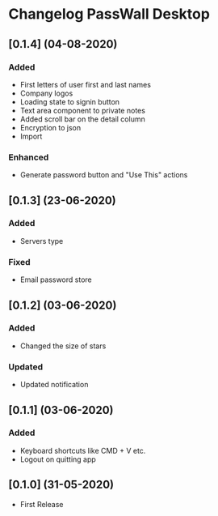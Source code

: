 # Changelog PassWall Desktop


## [0.1.4] (04-08-2020)
### Added
- First letters of user first and last names
- Company logos
- Loading state to signin button
- Text area component to private notes
- Added scroll bar on the detail column
- Encryption to json
- Import
### Enhanced
- Generate password button and "Use This" actions

## [0.1.3] (23-06-2020)
### Added
- Servers type
### Fixed
- Email password store

## [0.1.2] (03-06-2020)
### Added
- Changed the size of stars
### Updated
- Updated notification

## [0.1.1] (03-06-2020)
### Added
- Keyboard shortcuts like CMD + V etc.
- Logout on quitting app
<!-- 
### Changed
### Removed
### Fixed
### Deprecated
### Security -->

## [0.1.0] (31-05-2020)
- First Release
<!-- ### Added
### Changed
### Removed
### Fixed
### Deprecated
### Security -->